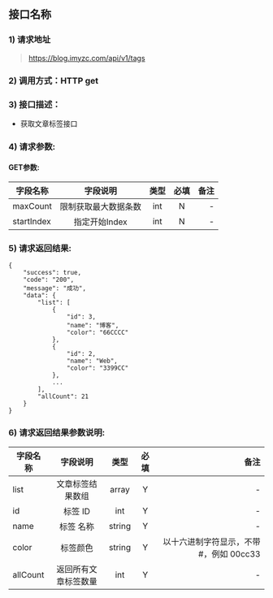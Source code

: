 

## 接口名称

### 1) 请求地址

>https://blog.imyzc.com/api/v1/tags

### 2) 调用方式：HTTP get

### 3) 接口描述：

* 获取文章标签接口

### 4) 请求参数:

#### GET参数:
|字段名称       |字段说明         |类型            |必填            |备注     |
| -------------|:--------------:|:--------------:|:--------------:| ------:|
|maxCount|限制获取最大数据条数|int|N|-|
|startIndex|指定开始Index|int|N|-|


### 5) 请求返回结果:

```
{
    "success": true,
    "code": "200",
    "message": "成功",
    "data": {
        "list": [
            {
                "id": 3,
                "name": "博客",
                "color": "66CCCC"
            },
            {
                "id": 2,
                "name": "Web",
                "color": "3399CC"
            },
            ...
        ],
        "allCount": 21
    }
}
```


### 6) 请求返回结果参数说明:
|字段名称       |字段说明         |类型            |必填            |备注     |
| -------------|:--------------:|:--------------:|:--------------:| ------:|
|list|文章标签结果数组|array|Y|-|
|id|标签 ID|int|Y|-|
|name|标签 名称|string|Y|-|
|color|标签颜色 |string|Y|以十六进制字符显示，不带#，例如 00cc33|
|allCount|返回所有文章标签数量|int|Y|-|

